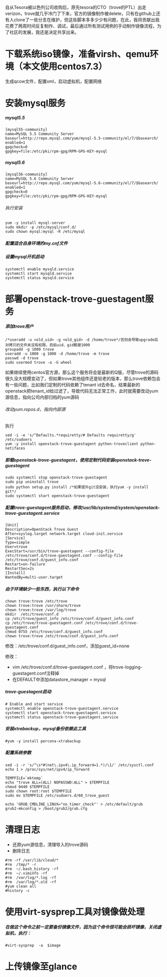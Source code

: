 自从Tesora被以色列公司收购后，原先tesora的CTO（trove的PTL）出走verizon，trove就几乎冷门了下来，官方的镜像制作被delete，只有在github上还有人clone了一些分支在维护，但这些脚本多多少少有问题，在此，我将贡献出我花费了两周时间反复制作、调试，最后通过所有测试用例的手动制作镜像流程，为了社区的发展，我还是决定共享出来。

# 下载系统iso镜像，准备virsh、qemu环境（本文使用centos7.3）
生成qcow文件，配置xml，启动虚拟机，配置网络
# 安装mysql服务
##### mysql5.5
```
[mysql55-community]
name=MySQL 5.5 Community Server
baseurl=http://repo.mysql.com/yum/mysql-5.5-community/el/7/$basearch/
enabled=1
gpgcheck=0
gpgkey=file:/etc/pki/rpm-gpg/RPM-GPG-KEY-mysql
```
##### mysql5.6
```
[mysql56-community]
name=MySQL 5.6 Community Server
baseurl=http://repo.mysql.com/yum/mysql-5.6-community/el/7/$basearch/
enabled=1
gpgcheck=0
gpgkey=file:/etc/pki/rpm-gpg/RPM-GPG-KEY-mysql
```
###### 执行安装
```
yum -y install mysql-server
sudo mkdir -p /etc/mysql/conf.d/
sudo chown mysql:mysql -R /etc/mysql
```
##### 配置适合自身环境的my.cnf文件
##### 设置mysql开机启动
```
systemctl enable mysqld.service
systemctl start mysqld.service
systemctl status mysqld.service
```
# 部署openstack-trove-guestagent服务
##### 添加trove用户
```
/*useradd -u <old_uid> -g <old_gid> -d /home/trove*/否则会导致upgrade后对拷贝的文件夹没有权限，目前uid、gid都是1000
groupadd -g 1000 trove
useradd -u 1000 -g 1000 -d /home/trove -m trove
passwd -d trove
sudo usermod trove -a -G wheel
```

如果继续使用centos官方源，那么这个服务将会是最新的Q版，尽管trove的源码很久没大规模变动了，但如果trove其他组件还是较老的版本，那么trove依赖包会有一些问题，比如我们定制的代码依赖了tenant id去命名，结果最新的openstack把tenant_id给过滤了，导致代码无法正常工作，此时就需要改动yum源信息，指向公司内部归档的yum源码
###### 改动yum.repos.d，指向内部源
执行
```
sed -i -e 's/^Defaults.*requiretty/# Defaults requiretty/g' /etc/sudoers
yum -y install openstack-trove-guestagent python-troveclient python-netifaces
```
##### 卸载openstack-trove-guestagent，使用定制代码安装openstack-trove-guestagent
```
sudo systemctl stop openstack-trove-guestagent
sudo pip uninstall trove
sudo python setup.py install /*如果提升git没安装，执行yum -y install git*/
sudo systemctl start openstack-trove-guestagent
```

##### 配置trove-guestagent服务启动，修改/usr/lib/systemd/system/openstack-trove-guestagent.service
```
[Unit]                                                                                                                                                                                         
Description=OpenStack Trove Guest
After=syslog.target network.target cloud-init.service
[Service]
Type=simple
User=trove
ExecStart=/usr/bin/trove-guestagent --config-file /etc/trove/conf.d/trove-guestagent.conf --config-file /etc/trove/conf.d/guest_info.conf
Restart=on-failure
RestartSec=2s
[Install]
WantedBy=multi-user.target
```
##### 由于环境缺少一些东西，执行以下命令
```
chown trove:trove /etc/trove
chown trove:trove /usr/share/trove
chown trove:trove /var/log/trove
mkdir  /etc/trove/conf.d
cp /etc/trove/guest_info /etc/trove/conf.d/guest_info.conf
cp /etc/trove/trove-guestagent.conf /etc/trove/conf.d/trove-guestagent.conf
chmod 0755 /etc/trove/conf.d/guest_info.conf
chown trove:trove /etc/trove/conf.d/guest_info.conf
```
修改：/etc/trove/conf.d/guest_info.conf，添加guest_id=none

修改：
- vim /etc/trove/conf.d/trove-guestagent.conf  ，将trove-logging-guestagent.conf注释掉
- 在DEFAULT中添加datastore_manager = mysql
##### trove-guestagent启动
```
# Enable and start service
systemctl enable openstack-trove-guestagent.service
systemctl start openstack-trove-guestagent.service
systemctl status openstack-trove-guestagent.service
```
##### 安装xtrabackup，mysql备份依赖此工具
```
#yum -y install percona-xtrabackup
```
##### 配置系统参数
```
sed -i -r 's/^\s*#(net\.ipv4\.ip_forward=1.*)/\1/' /etc/sysctl.conf
echo 1 > /proc/sys/net/ipv4/ip_forward
 
TEMPFILE=`mktemp`
echo "trove ALL=(ALL) NOPASSWD:ALL" > $TEMPFILE
chmod 0440 $TEMPFILE
sudo chown root:root $TEMPFILE
sudo mv $TEMPFILE /etc/sudoers.d/60_trove_guest
 
echo 'GRUB_CMDLINE_LINUX="no_timer_check"' > /etc/default/grub
grub2-mkconfig > /boot/grub2/grub.cfg
```
# 清理日志
- 还原yum源信息，清理导入的trove源码
- 删除日志
```
#rm -rf /var/lib/cloud/*
#rm  /tmp/* -r
#rm  ~/.bash_history -rf
#rm  ~/.viminfo -rf
#rm  /var/log/*.log -rf
#rm  /var/log/*.old -rf
#yum clean all
#history -c
```
# 使用virt-sysprep工具对镜像做处理
##### 在做这个命令之前一定要备份镜像文件，因为这个命令很可能会损坏镜像，关闭虚拟机，执行：
```
#virt-sysprep  -a  $image
```
# 上传镜像至glance

